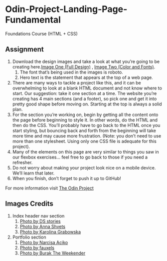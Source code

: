 # Odin-Project-Landing-Page-Fundamental
Foundations Course (HTML + CSS)
## Assignment
1. Download the design images and take a look at what you’re going to be creating here.[Image One (Full Design)](./assets/img/full-design.png) , [Image Two (Color and Fonts)](./assets/img/color-and-fonts.png).
    1. The font that’s being used in the images is roboto.
    1. Hero text is the statement that appears at the top of a web page.
1. There are many ways to tackle a project like this, and it can be overwhelming to look at a blank HTML document and not know where to start. Our suggestion: take it one section at a time. The website you’re creating has 4 main sections (and a footer), so pick one and get it into pretty good shape before moving on. Starting at the top is always a solid plan.
1. For the section you’re working on, begin by getting all the content onto the page before beginning to style it. In other words, do the HTML and then do the CSS. You’ll probably have to go back to the HTML once you start styling, but bouncing back and forth from the beginning will take more time and may cause more frustration. (Note: you don’t need to use more than one stylesheet. Using only one CSS file is adequate for this project).
1. Many of the elements on this page are very similar to things you saw in our flexbox exercises… feel free to go back to those if you need a refresher.
1. Do not worry about making your project look nice on a mobile device. We’ll learn that later.
1. When you finish, don’t forget to push it up to GitHub!


For more information visit [The Odin Project](https://www.theodinproject.com/)

## Images Credits
1. Index header nav section
    1. [Photo by DS stories](https://www.pexels.com/photo/stack-of-shiny-coins-with-cryptocurrency-logo-7267493/)
    1. [Photo by Anna Shvets](https://www.pexels.com/photo/person-holding-bank-card-4482900/)
    1. [Photo by Karolina Grabowska](https://www.pexels.com/photo/crop-anonymous-person-calculating-profit-on-smartphone-calculator-near-banknotes-4386321/)
1. Portfolio section
    1. [Photo by Narcisa Aciko](https://www.pexels.com/photo/photo-of-wind-turbines-lot-1292464/)
    1. [Photo by fauxels](https://www.pexels.com/photo/man-wearing-brown-suit-jacket-3184339/)
    1. [Photo by Burak The Weekender](https://www.pexels.com/photo/lighted-light-bulb-in-selective-focus-photography-45072/)

